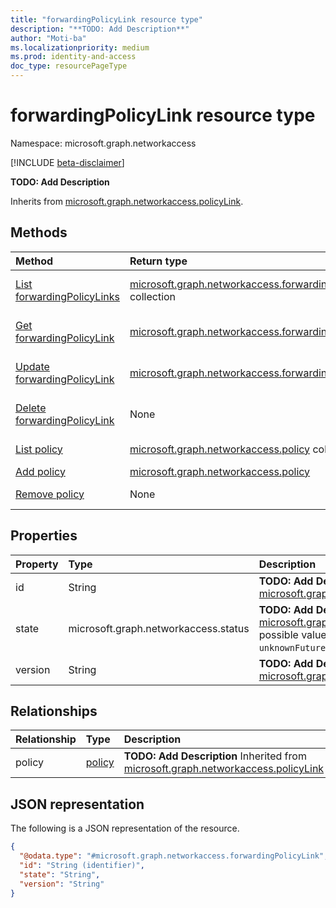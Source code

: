 ```yaml
---
title: "forwardingPolicyLink resource type"
description: "**TODO: Add Description**"
author: "Moti-ba"
ms.localizationpriority: medium
ms.prod: identity-and-access
doc_type: resourcePageType
---
```


# forwardingPolicyLink resource type

Namespace: microsoft.graph.networkaccess

[!INCLUDE [beta-disclaimer](../../includes/beta-disclaimer.md)]

**TODO: Add Description**


Inherits from [microsoft.graph.networkaccess.policyLink](../resources/networkaccess-policylink.md).

## Methods
|Method|Return type|Description|
|:---|:---|:---|
|[List forwardingPolicyLinks](../api/networkaccess-forwardingpolicylink-list.md)|[microsoft.graph.networkaccess.forwardingPolicyLink](../resources/networkaccess-forwardingpolicylink.md) collection|Get a list of the [microsoft.graph.networkaccess.forwardingPolicyLink](../resources/networkaccess-forwardingpolicylink.md) objects and their properties.|
|[Get forwardingPolicyLink](../api/networkaccess-forwardingpolicylink-get.md)|[microsoft.graph.networkaccess.forwardingPolicyLink](../resources/networkaccess-forwardingpolicylink.md)|Read the properties and relationships of a [microsoft.graph.networkaccess.forwardingPolicyLink](../resources/networkaccess-forwardingpolicylink.md) object.|
|[Update forwardingPolicyLink](../api/networkaccess-forwardingpolicylink-update.md)|[microsoft.graph.networkaccess.forwardingPolicyLink](../resources/networkaccess-forwardingpolicylink.md)|Update the properties of a [microsoft.graph.networkaccess.forwardingPolicyLink](../resources/networkaccess-forwardingpolicylink.md) object.|
|[Delete forwardingPolicyLink](../api/networkaccess-forwardingpolicylink-delete.md)|None|Delete a [microsoft.graph.networkaccess.forwardingPolicyLink](../resources/networkaccess-forwardingpolicylink.md) object.|
|[List policy](../api/networkaccess-policylink-list-policy.md)|[microsoft.graph.networkaccess.policy](../resources/networkaccess-policy.md) collection|Get the policy resources from the policy navigation property.|
|[Add policy](../api/networkaccess-forwardingpolicylink-post-policy.md)|[microsoft.graph.networkaccess.policy](../resources/networkaccess-policy.md)|Add policy by posting to the policy collection.|
|[Remove policy](../api/networkaccess-forwardingpolicylink-delete-policy.md)|None|Remove a [microsoft.graph.networkaccess.policy](../resources/networkaccess-policy.md) object.|

## Properties
|Property|Type|Description|
|:---|:---|:---|
|id|String|**TODO: Add Description** Inherited from [microsoft.graph.entity](../resources/entity.md).|
|state|microsoft.graph.networkaccess.status|**TODO: Add Description** Inherited from [microsoft.graph.networkaccess.policyLink](../resources/networkaccess-policylink.md).The possible values are: `enabled`, `disabled`, `unknownFutureValue`.|
|version|String|**TODO: Add Description** Inherited from [microsoft.graph.networkaccess.policyLink](../resources/networkaccess-policylink.md).|

## Relationships
|Relationship|Type|Description|
|:---|:---|:---|
|policy|[policy](../resources/networkaccess-policy.md)|**TODO: Add Description** Inherited from [microsoft.graph.networkaccess.policyLink](../resources/networkaccess-policylink.md)|

## JSON representation
The following is a JSON representation of the resource.
<!-- {
  "blockType": "resource",
  "keyProperty": "id",
  "@odata.type": "microsoft.graph.networkaccess.forwardingPolicyLink",
  "baseType": "microsoft.graph.networkaccess.policyLink",
  "openType": false
}
-->
``` json
{
  "@odata.type": "#microsoft.graph.networkaccess.forwardingPolicyLink",
  "id": "String (identifier)",
  "state": "String",
  "version": "String"
}
```

